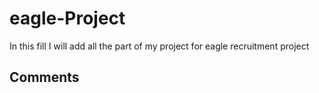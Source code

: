 # eagle-Project

In this fill I will add all the part of my project for eagle recruitment project

## Comments
